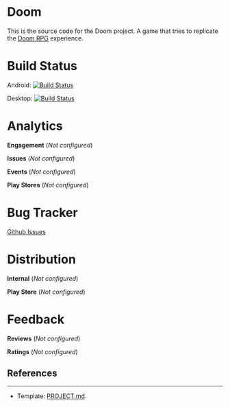 # Doom 
This is the source code for the Doom project. A game that tries to replicate the [Doom RPG](https://doom.fandom.com/wiki/Doom_RPG) experience.

# Build Status

Android: [![Build Status](https://dev.azure.com/CRamsan/Doom-Project/_apis/build/status/Doom-Project_Android?branchName=master)](https://dev.azure.com/CRamsan/Doom-Project/_build/latest?definitionId=11&branchName=master)

Desktop: [![Build Status](https://dev.azure.com/CRamsan/Doom-Project/_apis/build/status/Doom-Project_Desktop?branchName=master)](https://dev.azure.com/CRamsan/Doom-Project/_build/latest?definitionId=12&branchName=master)

# Analytics

**Engagement** (*Not configured*)

**Issues** (*Not configured*)

**Events** (*Not configured*)

**Play Stores** (*Not configured*)

# Bug Tracker

[Github Issues](https://github.com/CRamsan/PetProject/labels/doom)

# Distribution
**Internal** (*Not configured*)

**Play Store** (*Not configured*)

# Feedback

**Reviews** (*Not configured*)

**Ratings** (*Not configured*)

## References
---

- Template: [PROJECT.md](../docs/templates/PROJECT.md).